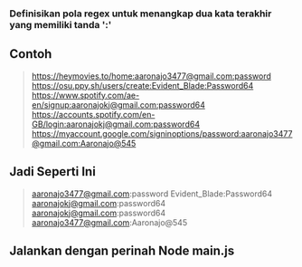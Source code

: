 ### Definisikan pola regex untuk menangkap dua kata terakhir yang memiliki tanda ':'

## Contoh

>https://heymovies.to/home:aaronajo3477@gmail.com:password
>https://osu.ppy.sh/users/create:Evident_Blade:Password64
>https://www.spotify.com/ae-en/signup:aaronajokj@gmail.com:password64
>https://accounts.spotify.com/en-GB/login:aaronajokj@gmail.com:password64
>https://myaccount.google.com/signinoptions/password:aaronajo3477@gmail.com:Aaronajo@545



## Jadi Seperti Ini

>aaronajo3477@gmail.com:password
>Evident_Blade:Password64
>aaronajokj@gmail.com:password64
>aaronajokj@gmail.com:password64
>aaronajo3477@gmail.com:Aaronajo@545



## Jalankan dengan perinah Node main.js
